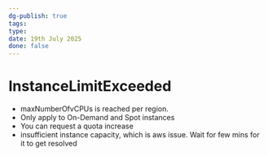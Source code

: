 ```yaml
---
dg-publish: true
tags: 
type: 
date: 19th July 2025
done: false
---
```


# InstanceLimitExceeded
- maxNumberOfvCPUs is reached per region.
- Only apply to On-Demand and Spot instances
- You can request a quota increase
- insufficient instance capacity, which is aws issue. Wait for few mins for it to get resolved
